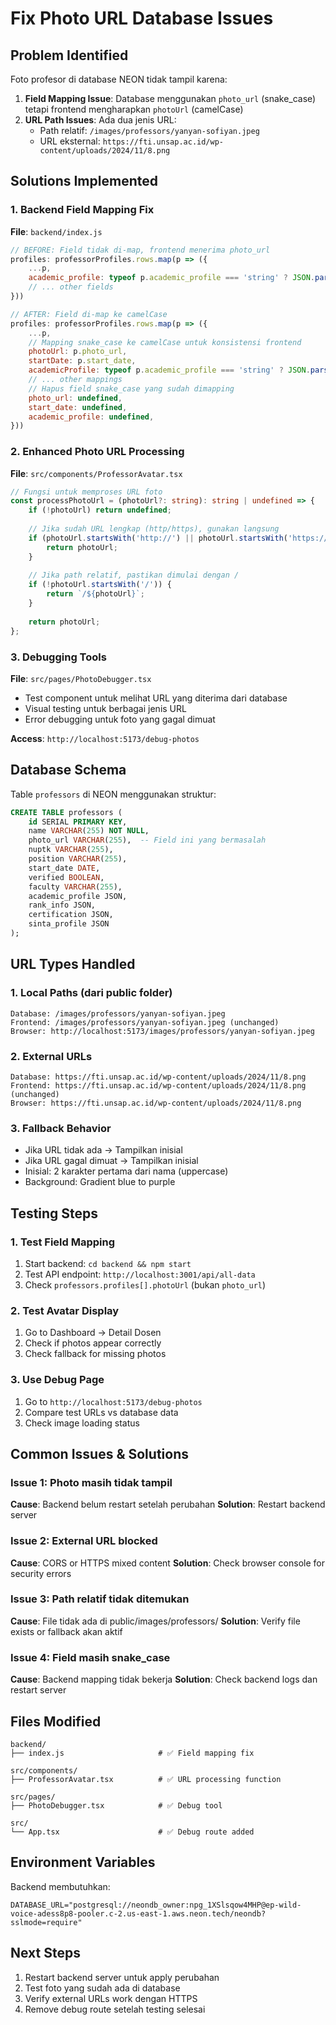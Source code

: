 # Fix Photo URL Database Issues

## Problem Identified
Foto profesor di database NEON tidak tampil karena:

1. **Field Mapping Issue**: Database menggunakan `photo_url` (snake_case) tetapi frontend mengharapkan `photoUrl` (camelCase)
2. **URL Path Issues**: Ada dua jenis URL:
   - Path relatif: `/images/professors/yanyan-sofiyan.jpeg`
   - URL eksternal: `https://fti.unsap.ac.id/wp-content/uploads/2024/11/8.png`

## Solutions Implemented

### 1. Backend Field Mapping Fix
**File**: `backend/index.js`

```javascript
// BEFORE: Field tidak di-map, frontend menerima photo_url
profiles: professorProfiles.rows.map(p => ({
    ...p,
    academic_profile: typeof p.academic_profile === 'string' ? JSON.parse(p.academic_profile) : p.academic_profile,
    // ... other fields
}))

// AFTER: Field di-map ke camelCase
profiles: professorProfiles.rows.map(p => ({
    ...p,
    // Mapping snake_case ke camelCase untuk konsistensi frontend
    photoUrl: p.photo_url,
    startDate: p.start_date,
    academicProfile: typeof p.academic_profile === 'string' ? JSON.parse(p.academic_profile) : p.academic_profile,
    // ... other mappings
    // Hapus field snake_case yang sudah dimapping
    photo_url: undefined,
    start_date: undefined,
    academic_profile: undefined,
}))
```

### 2. Enhanced Photo URL Processing
**File**: `src/components/ProfessorAvatar.tsx`

```typescript
// Fungsi untuk memproses URL foto
const processPhotoUrl = (photoUrl?: string): string | undefined => {
    if (!photoUrl) return undefined;
    
    // Jika sudah URL lengkap (http/https), gunakan langsung
    if (photoUrl.startsWith('http://') || photoUrl.startsWith('https://')) {
        return photoUrl;
    }
    
    // Jika path relatif, pastikan dimulai dengan /
    if (!photoUrl.startsWith('/')) {
        return `/${photoUrl}`;
    }
    
    return photoUrl;
};
```

### 3. Debugging Tools
**File**: `src/pages/PhotoDebugger.tsx`

- Test component untuk melihat URL yang diterima dari database
- Visual testing untuk berbagai jenis URL
- Error debugging untuk foto yang gagal dimuat

**Access**: `http://localhost:5173/debug-photos`

## Database Schema
Table `professors` di NEON menggunakan struktur:

```sql
CREATE TABLE professors (
    id SERIAL PRIMARY KEY,
    name VARCHAR(255) NOT NULL,
    photo_url VARCHAR(255),  -- Field ini yang bermasalah
    nuptk VARCHAR(255),
    position VARCHAR(255),
    start_date DATE,
    verified BOOLEAN,
    faculty VARCHAR(255),
    academic_profile JSON,
    rank_info JSON,
    certification JSON,
    sinta_profile JSON
);
```

## URL Types Handled

### 1. Local Paths (dari public folder)
```
Database: /images/professors/yanyan-sofiyan.jpeg
Frontend: /images/professors/yanyan-sofiyan.jpeg (unchanged)
Browser: http://localhost:5173/images/professors/yanyan-sofiyan.jpeg
```

### 2. External URLs
```
Database: https://fti.unsap.ac.id/wp-content/uploads/2024/11/8.png
Frontend: https://fti.unsap.ac.id/wp-content/uploads/2024/11/8.png (unchanged)
Browser: https://fti.unsap.ac.id/wp-content/uploads/2024/11/8.png
```

### 3. Fallback Behavior
- Jika URL tidak ada → Tampilkan inisial
- Jika URL gagal dimuat → Tampilkan inisial
- Inisial: 2 karakter pertama dari nama (uppercase)
- Background: Gradient blue to purple

## Testing Steps

### 1. Test Field Mapping
1. Start backend: `cd backend && npm start`
2. Test API endpoint: `http://localhost:3001/api/all-data`
3. Check `professors.profiles[].photoUrl` (bukan `photo_url`)

### 2. Test Avatar Display
1. Go to Dashboard → Detail Dosen
2. Check if photos appear correctly
3. Check fallback for missing photos

### 3. Use Debug Page
1. Go to `http://localhost:5173/debug-photos`
2. Compare test URLs vs database data
3. Check image loading status

## Common Issues & Solutions

### Issue 1: Photo masih tidak tampil
**Cause**: Backend belum restart setelah perubahan
**Solution**: Restart backend server

### Issue 2: External URL blocked
**Cause**: CORS or HTTPS mixed content
**Solution**: Check browser console for security errors

### Issue 3: Path relatif tidak ditemukan
**Cause**: File tidak ada di public/images/professors/
**Solution**: Verify file exists or fallback akan aktif

### Issue 4: Field masih snake_case
**Cause**: Backend mapping tidak bekerja
**Solution**: Check backend logs dan restart server

## Files Modified

```
backend/
├── index.js                     # ✅ Field mapping fix

src/components/
├── ProfessorAvatar.tsx          # ✅ URL processing function

src/pages/
├── PhotoDebugger.tsx            # ✅ Debug tool

src/
└── App.tsx                      # ✅ Debug route added
```

## Environment Variables
Backend membutuhkan:
```env
DATABASE_URL="postgresql://neondb_owner:npg_1XSlsqow4MHP@ep-wild-voice-adess8p8-pooler.c-2.us-east-1.aws.neon.tech/neondb?sslmode=require"
```

## Next Steps
1. Restart backend server untuk apply perubahan
2. Test foto yang sudah ada di database
3. Verify external URLs work dengan HTTPS
4. Remove debug route setelah testing selesai
